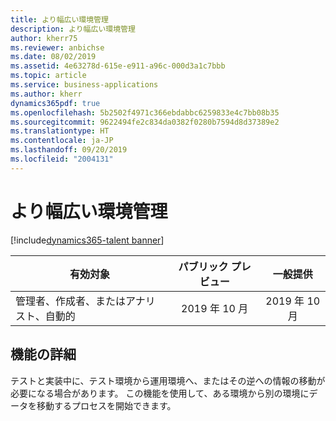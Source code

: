 ```yaml
---
title: より幅広い環境管理
description: より幅広い環境管理
author: kherr75
ms.reviewer: anbichse
ms.date: 08/02/2019
ms.assetid: 4e63278d-615e-e911-a96c-000d3a1c7bbb
ms.topic: article
ms.service: business-applications
ms.author: kherr
dynamics365pdf: true
ms.openlocfilehash: 5b2502f4971c366ebdabbc6259833e4c7bb08b35
ms.sourcegitcommit: 9622494fe2c834da0382f0280b7594d8d37389e2
ms.translationtype: HT
ms.contentlocale: ja-JP
ms.lasthandoff: 09/20/2019
ms.locfileid: "2004131"
---
```

# <a name="broader-environment-management"></a>より幅広い環境管理
[!include[dynamics365-talent banner](../includes/dynamics365-talent.md)]

| 有効対象    |  パブリック プレビュー | 一般提供 | 
| ---------- | :----------: |:----------: |
|管理者、作成者、またはアナリスト、自動的|2019 年 10 月| 2019 年 10 月|






## <a name="feature-details"></a>機能の詳細
<!--feature detail start -->
テストと実装中に、テスト環境から運用環境へ、またはその逆への情報の移動が必要になる場合があります。 この機能を使用して、ある環境から別の環境にデータを移動するプロセスを開始できます。
<!--feature detail end -->











